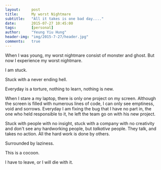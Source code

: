 ```yaml
---
layout:     post
title:      My worst Nightmare
subtitle:   "All it takes is one bad day...."
date:       2015-07-27 10:45:00
tags:       [personal]
author:     "Yeung Yiu Hung"
header-img: "img/2015-7-27/header.jpg"
comments:   true
---
```

When I was young, my worst nightmare consist of monster and ghost. But now I experience my worst nightmare.

I am stuck.

Stuck with a never ending hell.

Everyday is a torture, nothing to learn, nothing is new.

When I stare a my laptop, there is only one project on my screen. Although the screen is filled with numerous lines of code, I can only see emptiness, void and sorrows. Everyday I am fixing the bug that I have no part in, the one who held responsible to it, he left the team go on with his new project.

Stuck with people with no insight, stuck with a company with no creativity and don't see any hardworking people, but *talkative* people. They talk, and takes no action. All the hard work is done by others.

Surrounded by laziness.

This is a cocoon.

I have to leave, or I will die with it.
